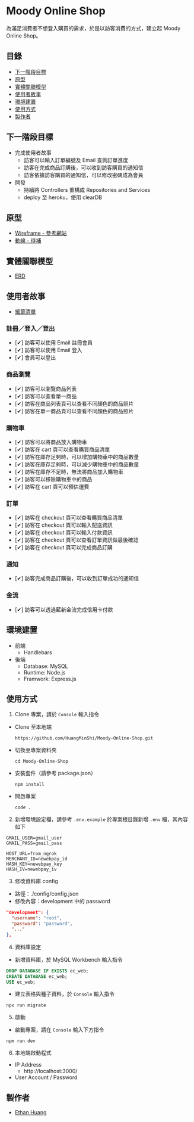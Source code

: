 # Moody Online Shop
為滿足消費者不想登入購買的需求，於是以訪客消費的方式，建立起 Moody Online Shop。

## 目錄
- [下一階段目標](#下一階段目標)
- [原型](#原型)
- [實體關聯模型](#實體關聯模型)
- [使用者故事](#使用者故事)
- [環境建置](#環境建置)
- [使用方式](#使用方式)
- [製作者](#製作者)

## 下一階段目標
* 完成使用者故事
  * 訪客可以輸入訂單編號及 Email 查詢訂單進度
  * 訪客在完成商品訂購後，可以收到訪客購買的通知信
  * 訪客依據訪客購買的通知信，可以修改密碼成為會員
* 開發
  * 持續將 Controllers 重構成 Repositories and Services
  * deploy 至 heroku，使用 clearDB

## 原型
* [Wireframe - 參考網站](https://klf-shopping.com/burton/men/apparel-accessories/jackets-outerwear.html)
* [動線 - 待補](#)

## 實體關聯模型
* [ERD](https://www.lucidchart.com/invitations/accept/5cb19c28-f028-41e9-a3db-5a12faa7d4b8)

## 使用者故事

* [細節清單](https://docs.google.com/spreadsheets/d/17A2yMwOYG7XeAdrV8trydgnE32LchVNWxaAVCoWyoOw/edit?usp=sharing)

### 註冊／登入／登出
* [✔] 訪客可以使用 Email 註冊會員
* [✔] 訪客可以使用 Email 登入
* [✔] 會員可以登出

### 商品瀏覽
* [✔] 訪客可以瀏覽商品列表
* [✔] 訪客可以查看單一商品
* [✔] 訪客在商品列表頁可以查看不同顏色的商品照片
* [✔] 訪客在單一商品頁可以查看不同顏色的商品照片

### 購物車
* [✔] 訪客可以將商品放入購物車
* [✔] 訪客在 cart 頁可以查看購買商品清單
* [✔] 訪客在庫存足夠時，可以增加購物車中的商品數量
* [✔] 訪客在庫存足夠時，可以減少購物車中的商品數量
* [✔] 訪客在庫存不足時，無法將商品加入購物車
* [✔] 訪客可以移除購物車中的商品
* [✔] 訪客在 cart 頁可以預估運費

### 訂單
* [✔] 訪客在 checkout 頁可以查看購買商品清單
* [✔] 訪客在 checkout 頁可以輸入配送資訊
* [✔] 訪客在 checkout 頁可以輸入付款資訊
* [✔] 訪客在 checkout 頁可以查看訂單資訊做最後確認
* [✔] 訪客在 checkout 頁可以完成商品訂購

### 通知
* [✔] 訪客完成商品訂購後，可以收到訂單成功的通知信

### 金流
* [✔] 訪客可以透過藍新金流完成信用卡付款

## 環境建置
* 前端
  * Handlebars 
* 後端
  * Database: MySQL
  * Runtime: Node.js
  * Framwork: Express.js

## 使用方式
1. Clone 專案，請於 `Console` 輸入指令
  * Clone 至本地端
    ```
    https://github.com/HuangMinShi/Moody-Online-Shop.git
    ```
  * 切換至專案資料夾
    ```
    cd Moody-Online-Shop
    ``` 
  * 安裝套件（請參考 package.json）
    ``` 
    npm install
    ``` 
  * 開啟專案
    ``` 
    code .
    ``` 
    
2. 新增環境設定檔，請參考 `.env.example` 於專案根目錄新增 `.env` 檔，其內容如下 

```
GMAIL_USER=gmail_user
GMAIL_PASS=gmail_pass

HOST_URL=from_ngrok
MERCHANT_ID=newebpay_id
HASH_KEY=newebpay_key
HASH_IV=newebpay_iv
```

3. 修改資料庫 config
  * 路徑：./config/config.json
  * 修改內容：development 中的 password

  ```json
  "development": {
    "username": "root",
    "password": "password",
    "..."
  },
  ```


4. 資料庫設定
  * 新增資料庫，於 MySQL Workbench 輸入指令
  ```SQL
  DROP DATABASE IF EXISTS ec_web;
  CREATE DATABASE ec_web;
  USE ec_web;
  ```

  * 建立表格與種子資料，於 `Console` 輸入指令
  ```
  npx run migrate
  ```

5. 啟動
  * 啟動專案，請在 `Console` 輸入下方指令
  ```
  npm run dev
  ```

6. 本地端啟動程式
  * IP Address
    * http://localhost:3000/
  * User Account / Password


## 製作者
* [Ethan Huang](https://github.com/HuangMinShi)